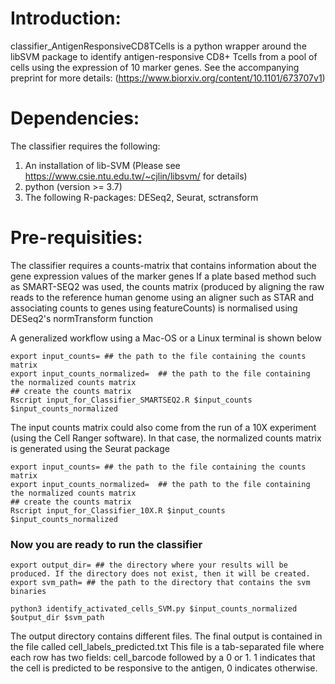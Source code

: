# Introduction:

classifier_AntigenResponsiveCD8TCells is a python wrapper around the libSVM package to identify antigen-responsive CD8+ Tcells from a pool of cells using the expression of 10 marker genes. See the accompanying preprint for more details: (https://www.biorxiv.org/content/10.1101/673707v1)

# Dependencies:

The classifier requires the following:
1. An installation of lib-SVM (Please see https://www.csie.ntu.edu.tw/~cjlin/libsvm/ for details)
2. python (version >= 3.7)
3. The following R-packages: DESeq2, Seurat, sctransform

# Pre-requisities:
The classifier requires a counts-matrix that contains information about the gene expression values of the marker genes
If a plate based method such as SMART-SEQ2 was used, the counts matrix (produced by aligning the raw reads to the reference human genome using an aligner such as STAR and associating counts to genes using featureCounts) is normalised using DESeq2's normTransform function

A generalized workflow using a Mac-OS or a Linux terminal is shown below
```
export input_counts= ## the path to the file containing the counts matrix
export input_counts_normalized=  ## the path to the file containing the normalized counts matrix
## create the counts matrix
Rscript input_for_Classifier_SMARTSEQ2.R $input_counts $input_counts_normalized
```

The input counts matrix could also come from the run of a 10X experiment (using the Cell Ranger software). In that case, the normalized counts matrix is generated using the Seurat package
```
export input_counts= ## the path to the file containing the counts matrix
export input_counts_normalized=  ## the path to the file containing the normalized counts matrix
## create the counts matrix
Rscript input_for_Classifier_10X.R $input_counts $input_counts_normalized
```
### Now you are ready to run the classifier
```
export output_dir= ## the directory where your results will be produced. If the directory does not exist, then it will be created.
export svm_path= ## the path to the directory that contains the svm binaries

python3 identify_activated_cells_SVM.py $input_counts_normalized $output_dir $svm_path
```
The output directory contains different files. The final output is contained in the file called cell_labels_predicted.txt
This file is a tab-separated file where each row has two fields: cell_barcode followed by a 0 or 1.
1 indicates that the cell is predicted to be responsive to the antigen, 0 indicates otherwise.
